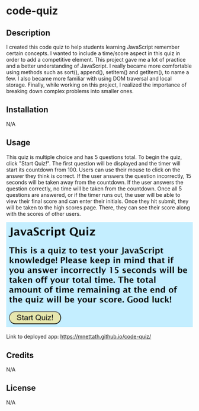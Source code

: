 # code-quiz

## Description

I created this code quiz to help students learning JavaScript remember certain concepts. I wanted to include a time/score aspect in this quiz in order to add a competitive element. This project gave me a lot of practice and a better understanding of JavaScript. I really became more comfortable using methods such as sort(), append(), setItem() and getItem(), to name a few. I also became more familiar with using DOM traversal and local storage. Finally, while working on this project, I realized the importance of breaking down complex problems into smaller ones.

## Installation

N/A

## Usage

This quiz is multiple choice and has 5 questions total. To begin the quiz, click "Start Quiz!". The first question will be displayed and the timer will start its countdown from 100. Users can use their mouse to click on the answer they think is correct. If the user answers the question incorrectly, 15 seconds will be taken away from the countdown. If the user answers the question correctly, no time will be taken from the countdown. Once all 5 questions are answered, or if the timer runs out, the user will be able to view their final score and can enter their initials. Once they hit submit, they will be taken to the high scores page. There, they can see their score along with the scores of other users.

![Code Quiz Screenshot](assets/images/CodeQuizScreenshot.png)

Link to deployed app: https://mnettath.github.io/code-quiz/

## Credits

N/A

## License

N/A

